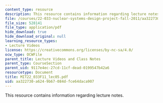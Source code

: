 ```yaml
---
content_type: resource
description: This resource contains information regarding lecture notes.
file: /courses/22-033-nuclear-systems-design-project-fall-2011/aa322730a6249b67084dfce64daca907_MIT22_033F11_lec05.pdf
file_size: 528141
file_type: application/pdf
hide_download: true
hide_download_original: null
learning_resource_types:
- Lecture Videos
license: https://creativecommons.org/licenses/by-nc-sa/4.0/
ocw_type: OCWFile
parent_title: Lecture Videos and Class Notes
parent_type: CourseSection
parent_uid: 9117e4ec-27cd-11cf-dead-0199547b42a6
resourcetype: Document
title: MIT22_033F11_lec05.pdf
uid: aa322730-a624-9b67-084d-fce64daca907
---
```

This resource contains information regarding lecture notes.